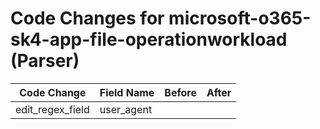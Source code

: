# Code Changes for microsoft-o365-sk4-app-file-operationworkload (Parser)

| Code Change | Field Name | Before | After |
|-------------|------------|--------|-------|
| edit_regex_field | user_agent |  |  |